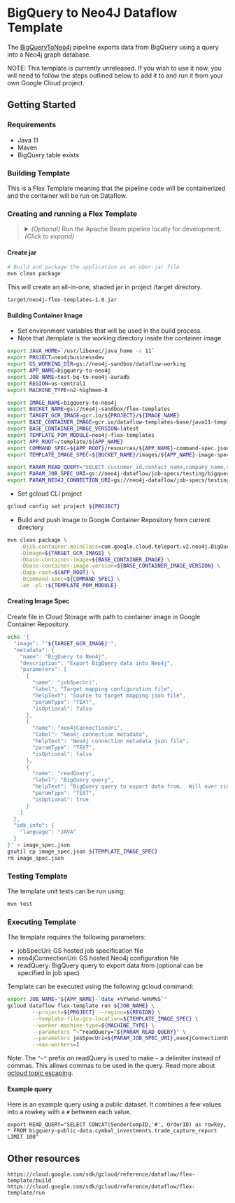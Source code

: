# BigQuery to Neo4J Dataflow Template

The [BigQueryToNeo4j](../src/main/java/com/google/cloud/teleport/v2/neo4j/BigQueryToNeo4j.java) pipeline exports data
from BigQuery using a query into a Neo4j graph database.

NOTE: This template is currently unreleased. If you wish to use it now, you
will need to follow the steps outlined below to add it to and run it from
your own Google Cloud project.

## Getting Started

### Requirements
* Java 11
* Maven
* BigQuery table exists

### Building Template
This is a Flex Template meaning that the pipeline code will be containerized and the container will be
run on Dataflow.

### Creating and running a Flex Template

> <details><summary>
> <i>(Optional)</i> Run the Apache Beam pipeline locally for development.
> <i>(Click to expand)</i>
> </summary>
>
> * Set environment variables that will be used in the build process.
> ```sh
> export JAVA_HOME=`/usr/libexec/java_home -v 11`
> export PROJECT=neo4jbusinessdev
> export GS_WORKING_DIR=gs://neo4j-sandbox/dataflow-working
> export APP_NAME=bigquery-to-neo4j
> export JOB_NAME=test-bq-to-neo4j-auradb
> export REGION=us-central1
> export MACHINE_TYPE=n2-highmem-8
> ```
> * Note that to enable_vertical_memory_autoscaling needs Dataflow Prime which requires enabling the "Cloud Autoscaling API"
> * https://cloud.google.com/dataflow/docs/guides/enable-dataflow-prime
>   --dataflowServiceOptions=enable_prime 
>   --experiments=enable_vertical_memory_autoscaling 
> * Additional testing required to determine optimal memory
> ```sh
> mvn compile exec:java \
>   -Dexec.mainClass=com.google.cloud.teleport.v2.neo4j.BigQueryToNeo4j \
>   -Dexec.cleanupDaemonThreads=false \
>   -Dexec.args="\
>     --runner=DataflowRunner \
>     --project=$PROJECT \
>     --usePublicIps=true \
>     --stagingLocation=$GS_WORKING_DIR/staging/ \
>     --tempLocation=$GS_WORKING_DIR/temp/ \
>     --jobName=$JOB_NAME \
>     --appName=$APP_NAME \
>     --region=$REGION \
>     --workerMachineType=$MACHINE_TYPE \
>     --maxNumWorkers=16 \
>     --readQuery=\"SELECT customer_id,contact_name,company_name,seller_id,seller_first_name, \
>     seller_last_name,seller_title,product_id,product_name,category_name,supplier_name, \
>     supplier_postal_code, supplier_country,order_id, \
>     quantity,unit_price, discount FROM neo4jbusinessdev.northwind.V_CUSTOMER_ORDERS LIMIT 10\" \
>     --jobSpecUri=gs://neo4j-dataflow/job-specs/testing/bigquery/bq-northwind-jobspec.json \
>     --neo4jConnectionUri=gs://neo4j-dataflow/job-specs/testing/common/auradb-free-connection.json"
> ```
> </details>

#### Create jar

```sh
# Build and package the application as an uber-jar file.
mvn clean package
```

This will create an all-in-one, shaded jar in project /target directory.

    target/neo4j-flex-templates-1.0.jar

#### Building Container Image
* Set environment variables that will be used in the build process.
* Note that /template is the working directory inside the container image
```sh
export JAVA_HOME=`/usr/libexec/java_home -v 11`
export PROJECT=neo4jbusinessdev
export GS_WORKING_DIR=gs://neo4j-sandbox/dataflow-working
export APP_NAME=bigquery-to-neo4j
export JOB_NAME=test-bq-to-neo4j-auradb
export REGION=us-central1
export MACHINE_TYPE=n2-highmem-8

export IMAGE_NAME=bigquery-to-neo4j
export BUCKET_NAME=gs://neo4j-sandbox/flex-templates
export TARGET_GCR_IMAGE=gcr.io/${PROJECT}/${IMAGE_NAME}
export BASE_CONTAINER_IMAGE=gcr.io/dataflow-templates-base/java11-template-launcher-base
export BASE_CONTAINER_IMAGE_VERSION=latest
export TEMPLATE_POM_MODULE=neo4j-flex-templates
export APP_ROOT=/template/${APP_NAME}
export COMMAND_SPEC=${APP_ROOT}/resources/${APP_NAME}-command-spec.json
export TEMPLATE_IMAGE_SPEC=${BUCKET_NAME}/images/${APP_NAME}-image-spec.json

export PARAM_READ_QUERY="SELECT customer_id,contact_name,company_name,seller_id,seller_first_name,seller_last_name,seller_title,product_id,product_name,category_name,supplier_name,supplier_postal_code, supplier_country,order_id, quantity,1 as unit_price, 0 as discount FROM northwind.V_CUSTOMER_ORDERS LIMIT 10"
export PARAM_JOB_SPEC_URI=gs://neo4j-dataflow/job-specs/testing/bigquery/bq-northwind-jobspec.json
export PARAM_NEO4J_CONNECTION_URI=gs://neo4j-dataflow/job-specs/testing/common/auradb-free-connection.json
``` 
* Set gcloud CLI project
```sh
gcloud config set project ${PROJECT}
```
* Build and push image to Google Container Repository from current directory
```sh
mvn clean package \
    -Djib.container.mainClass=com.google.cloud.teleport.v2.neo4j.BigQueryToNeo4j \
    -Dimage=${TARGET_GCR_IMAGE} \
    -Dbase-container-image=${BASE_CONTAINER_IMAGE} \
    -Dbase-container-image.version=${BASE_CONTAINER_IMAGE_VERSION} \
    -Dapp-root=${APP_ROOT} \
    -Dcommand-spec=${COMMAND_SPEC} \
    -am -pl :${TEMPLATE_POM_MODULE}
```

#### Creating Image Spec

Create file in Cloud Storage with path to container image in Google Container Repository.
```sh
echo '{
  "image": "'${TARGET_GCR_IMAGE}'",
  "metadata": {
    "name": "BigQuery to Neo4j",
    "description": "Export BigQuery data into Neo4j",
    "parameters": [
      {
        "name": "jobSpecUri",
        "label": "Target mapping configuration file",
        "helpText": "Source to target mapping json file",
        "paramType": "TEXT",
        "isOptional": false
      }, 
      {
        "name": "neo4jConnectionUri",
        "label": "Neo4j connection metadata",
        "helpText": "Neo4j connection metadata json file",
        "paramType": "TEXT",
        "isOptional": false
      },  
      {
        "name": "readQuery",
        "label": "BigQuery query",
        "helpText": "BigQuery query to export data from.  Will over ride source.query in job spec.",
        "paramType": "TEXT",
        "isOptional": true
      }    
    ]
  },
  "sdk_info": {
    "language": "JAVA"
  }
}' > image_spec.json
gsutil cp image_spec.json ${TEMPLATE_IMAGE_SPEC}
rm image_spec.json
```

### Testing Template

The template unit tests can be run using:
```sh
mvn test
```

### Executing Template

The template requires the following parameters:
* jobSpecUri: GS hosted job specification file
* neo4jConnectionUri: GS hosted Neo4j configuration file
* readQuery: BigQuery query to export data from (optional can be specified in job spec)

Template can be executed using the following gcloud command:
```sh
export JOB_NAME="${APP_NAME}-`date +%Y%m%d-%H%M%S`"
gcloud dataflow flex-template run ${JOB_NAME} \
        --project=${PROJECT} --region=${REGION} \
        --template-file-gcs-location=${TEMPLATE_IMAGE_SPEC} \
        --worker-machine-type=${MACHINE_TYPE} \
        --parameters ^~^readQuery="${PARAM_READ_QUERY}" \
        --parameters jobSpecUri=${PARAM_JOB_SPEC_URI},neo4jConnectionUri=${PARAM_NEO4J_CONNECTION_URI} \
        --max-workers=1
```

Note: The `^~^` prefix on readQuery is used to make `~` a delimiter instead of commas. 
This allows commas to be used in the query. Read more about [gcloud topic escaping](https://cloud.google.com/sdk/gcloud/reference/topic/escaping).

#### Example query

Here is an example query using a public dataset. It combines a few values into a rowkey with a `#` between each value.

```
export READ_QUERY="SELECT CONCAT(SenderCompID,'#', OrderID) as rowkey, * FROM bigquery-public-data.cymbal_investments.trade_capture_report LIMIT 100"
```

## Other resources

    https://cloud.google.com/sdk/gcloud/reference/dataflow/flex-template/build
    https://cloud.google.com/sdk/gcloud/reference/dataflow/flex-template/run
